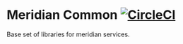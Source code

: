 # Meridian Common [![CircleCI](https://circleci.com/gh/kinecosystem/meridian-common.svg?style=svg)](https://circleci.com/gh/kinecosystem/meridian-common) 

Base set of libraries for meridian services.

